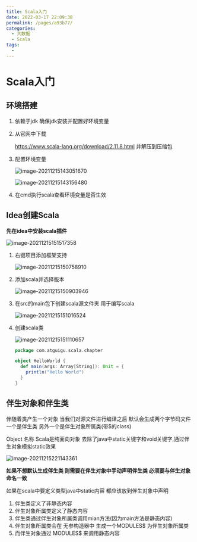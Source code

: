 ```yaml
---
title: Scala入门
date: 2022-03-17 22:09:38
permalink: /pages/a93b77/
categories:
  - 大数据
  - Scala
tags:
  - 
---
```

# Scala入门

## 环境搭建

1. 依赖于jdk 确保jdk安装并配置好环境变量

2. 从官网中下载

   https://www.scala-lang.org/download/2.11.8.html
   并解压到压缩包

3. 配置环境变量

   ![image-20211215143051670](https://gitee.com/Iekrwh/md-images/raw/master/images/image-20211215143051670.png)

   ![image-20211215143156480](https://gitee.com/Iekrwh/md-images/raw/master/images/image-20211215143156480.png)

4. 在cmd执行scala查看环境变量是否生效

## Idea创建Scala

**先在idea中安装scala插件**

![image-20211215151517358](https://gitee.com/Iekrwh/md-images/raw/master/images/image-20211215151517358.png)

1. 右键项目添加框架支持

   ![image-20211215150758910](https://gitee.com/Iekrwh/md-images/raw/master/images/image-20211215150758910.png)

2. 添加scala并选择版本

   ![image-20211215150903946](https://gitee.com/Iekrwh/md-images/raw/master/images/image-20211215150903946.png)

3. 在src的main包下创建scala源文件夹 用于编写scala

   ![image-20211215151016524](https://gitee.com/Iekrwh/md-images/raw/master/images/image-20211215151016524.png)

4. 创建scala类

   ![image-20211215151110657](https://gitee.com/Iekrwh/md-images/raw/master/images/image-20211215151110657.png)

   ```scala
   package com.atguigu.scala.chapter
   
   object HelloWorld {
     def main(args: Array[String]): Unit = {
       println("Hello World")
     }
   }
   ```

## 伴生对象和伴生类

伴随着类产生一个对象 当我们对源文件进行编译之后 默认会生成两个字节码文件 一个是伴生类 另外一个是伴生对象所属类(带$的class)

Object 名称 Scala是纯面向对象 去除了java中static关键字和void关键字,通过伴生对象模拟static效果

![image-20211215221143361](https://gitee.com/Iekrwh/md-images/raw/master/images/image-20211215221143361.png)

**如果不想默认生成伴生类 则需要在伴生对象中手动声明伴生类 必须要与伴生对象命名一致**

如果在scala中要定义类型java中static内容 都应该放到伴生对象中声明

1. 伴生类定义了非静态内容
2. 伴生对象所属类定义了静态内容
3. 伴生类通过伴生对象所属类调用mian方法(因为main方法是静态内容)
4. 伴生对象所属类会在 无参构造器中 生成一个MODULES$ 为伴生对象所属类
5. 而伴生对象通过 MODULES$ 来调用静态内容





